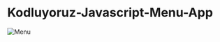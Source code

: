 # Kodluyoruz-Javascript-Menu-App
![Menu](https://github.com/berfinkucuk01/Kodluyoruz-Javascript-Menu-App/assets/101929555/3584ef7f-8093-476a-8934-4d7bc914e553)
